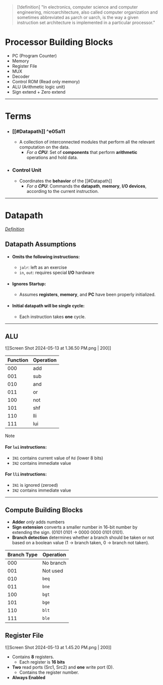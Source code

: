 
>[!definition]
>"In electronics, computer science and computer engineering, microarchitecture, also called computer organization and sometimes abbreviated as µarch or uarch, is the way a given instruction set architecture is implemented in a particular processor."

# Processor Building Blocks

- PC (Program Counter)
- Memory
- Register File
- MUX
- Decoder
- Control ROM (Read only memory)
- ALU (Arithmetic logic unit)
- Sign extend + Zero extend
___

# Terms
- ### __[[#Datapath]]__ ^e05a11
	- A collection of interconnected modules that perform all the relevant computation on the data.
		- *For a __CPU__*: Set of __components__ that perform __arithmetic__ operations and hold data.
- ### __Control Unit__
	- Coordinates the __behavior__ of the [[#Datapath]]
		- *For a __CPU__*: Commands the __datapath__, __memory__, __I/O devices__, according to the current instruction.
___
# Datapath
*[Definition](#^e05a11)*

## Datapath Assumptions

- #### __Omits__ the following instructions:
	- `jalr`: left as an exercise
	- `in`, `out`: requires special __I/O__ hardware
- #### __Ignores Startup__:
	- Assumes __registers__, __memory__, and __PC__ have been properly initialized.
- #### __Initial datapath__ will be __single cycle__:
	- Each instruction takes __one__ cycle.
___
## ALU

![[Screen Shot 2024-05-13 at 1.36.50 PM.png | 200]]

| Function | Operation   |
| -------- | ----------- |
| 000      | add         |
| 001      | sub         |
| 010      | and         |
| 011      | or          |
| 100      | not         |
| 101      | shf         |
| 110      | lli         |
| 111      |  lui        |

>[!Note]
>#### For `lui` instructions:
>- `IN1` contains current value of `Rd` (lower 8 bits)
>- `IN2` contains immediate value
>#### For `lli` instructions:
>- `IN1` is ignored (zeroed)
>- `IN2` contains immediate value

___
## Compute Building Blocks
- __Adder__ *only* adds numbers
- __Sign extension__ converts a smaller number in 16-bit number by extending the sign. (0101 0101 $\to$ 0000 0000 0101 0101).
- __Branch detection__ determines whether a branch should be taken or not based on a boolean value (1 $\to$ branch taken, 0 $\to$ branch not taken).

| Branch Type | Operation |
| ----------- | --------- |
| 000         | No branch |
| 001         | Not used  |
| 010         | `beq`     |
| 011         | `bne`     |
| 100         | `bgt`     |
| 101         | `bge`     |
| 110         | `blt`     |
| 111         | `ble`     |
## Register File

![[Screen Shot 2024-05-13 at 1.45.20 PM.png | 200]]

- Contains __8__ registers.
	- Each register is __16 bits__
- __Two__ read ports (Src1, Src2) and __one__ write port (D).
	- Contains the register number.
- __Always Enabled__